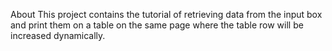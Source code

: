 
About
This project contains the tutorial of retrieving data from the input box and print them on a table on the same page where the table row will be increased dynamically.
